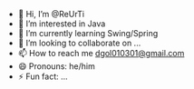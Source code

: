 - 👋 Hi, I’m @ReUrTi
- 👀 I’m interested in Java
- 🌱 I’m currently learning Swing/Spring
- 💞️ I’m looking to collaborate on ...
- 📫 How to reach me dgol010301@gmail.com
- 😄 Pronouns: he/him
- ⚡ Fun fact: ...

<!---
ReUrTi/ReUrTi is a ✨ special ✨ repository because its `README.md` (this file) appears on your GitHub profile.
You can click the Preview link to take a look at your changes.
--->
